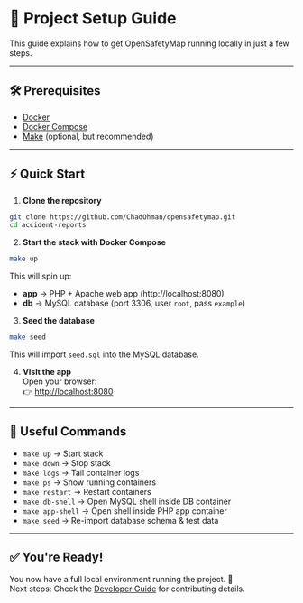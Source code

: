 # 🚀 Project Setup Guide

This guide explains how to get OpenSafetyMap running locally in just a few steps.

---

## 🛠️ Prerequisites

- [Docker](https://docs.docker.com/get-docker/)
- [Docker Compose](https://docs.docker.com/compose/)
- [Make](https://www.gnu.org/software/make/) (optional, but recommended)

---

## ⚡ Quick Start

1. **Clone the repository**  
```bash
git clone https://github.com/ChadOhman/opensafetymap.git
cd accident-reports
```

2. **Start the stack with Docker Compose**  
```bash
make up
```

This will spin up:
- **app** → PHP + Apache web app (http://localhost:8080)  
- **db** → MySQL database (port 3306, user `root`, pass `example`)  

3. **Seed the database**  
```bash
make seed
```

This will import `seed.sql` into the MySQL database.

4. **Visit the app**  
Open your browser:  
👉 [http://localhost:8080](http://localhost:8080)

---

## 🧰 Useful Commands

- `make up` → Start stack  
- `make down` → Stop stack  
- `make logs` → Tail container logs  
- `make ps` → Show running containers  
- `make restart` → Restart containers  
- `make db-shell` → Open MySQL shell inside DB container  
- `make app-shell` → Open shell inside PHP app container  
- `make seed` → Re-import database schema & test data  

---

## ✅ You're Ready!

You now have a full local environment running the project. 🎉  
Next steps: Check the [Developer Guide](developer_guide.md) for contributing details.  

